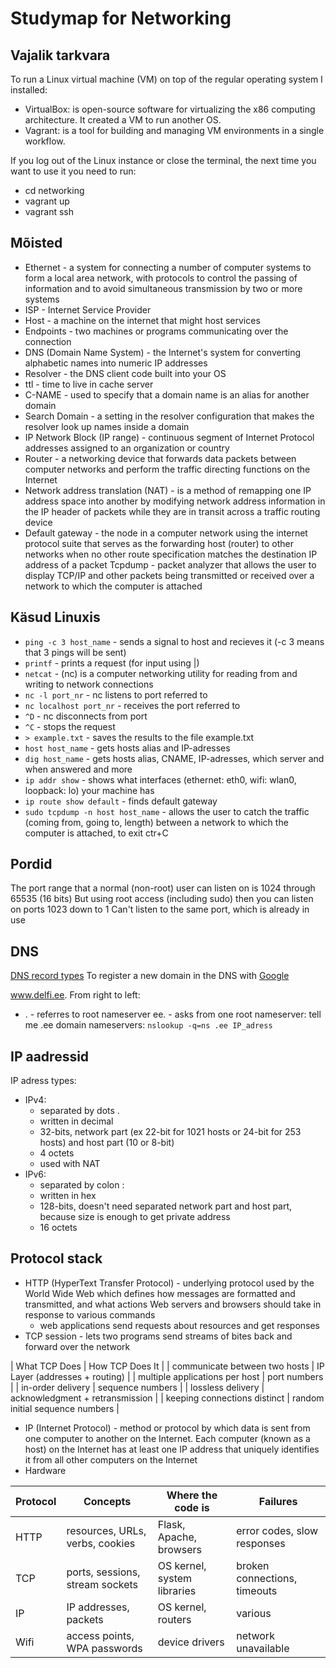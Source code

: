 # Studymap for Networking

## Vajalik tarkvara

To run a Linux virtual machine (VM) on top of the regular operating system I installed:
- VirtualBox: is open-source software for virtualizing the x86 computing architecture. It created a VM to run another OS.
- Vagrant: is a tool for building and managing VM environments in a single workflow.

If you log out of the Linux instance or close the terminal, the next time you want to use it you need to run:
- cd networking
- vagrant up
- vagrant ssh

## Mõisted

- Ethernet - a system for connecting a number of computer systems to form a local area network, with protocols to control the passing of information and to avoid simultaneous transmission by two or more systems
- ISP - Internet Service Provider
- Host - a machine on the internet that might host services
- Endpoints - two machines or programs communicating over the connection
- DNS (Domain Name System) - the Internet's system for converting alphabetic names into numeric IP addresses
- Resolver - the DNS client code built into your OS
- ttl - time to live in cache server
- C-NAME - used to specify that a domain name is an alias for another domain
- Search Domain - a setting in the resolver configuration that makes the resolver look up names inside a domain
- IP Network Block (IP range) - continuous segment of Internet Protocol addresses assigned to an organization or country
- Router - a networking device that forwards data packets between computer networks and perform the traffic directing functions on the Internet
- Network address translation (NAT) - is a method of remapping one IP address space into another by modifying network address information in the IP header of packets while they are in transit across a traffic routing device
- Default gateway - the node in a computer network using the internet protocol suite that serves as the forwarding host (router) to other networks when no other route specification matches the destination IP address of a packet
Tcpdump - packet analyzer that allows the user to display TCP/IP and other packets being transmitted or received over a network to which the computer is attached

## Käsud Linuxis

- `ping -c 3 host_name` - sends a signal to host and recieves it (-c 3 means that 3 pings will be sent)
- `printf` - prints a request (for input using |)
- `netcat` - (nc) is a computer networking utility for reading from and writing to network connections
- `nc -l port_nr` - nc listens to port referred to
- `nc localhost port_nr` - receives the port referred to
- `^D` - nc disconnects from port
- `^C` - stops the request
- `> example.txt` - saves the results to the file example.txt
- `host host_name` - gets hosts alias and IP-adresses
- `dig host_name` - gets hosts alias, CNAME, IP-adresses, which server and when answered and more
- `ip addr show` - shows what interfaces (ethernet: eth0, wifi: wlan0, loopback: lo) your machine has
- `ip route show default` - finds default gateway
- `sudo tcpdump -n host host_name` - allows the user to catch the traffic (coming from, going to, length) between a network to which the computer is attached, to exit ctr+C

## Pordid

The port range that a normal (non-root) user can listen on is 1024 through 65535 (16 bits)
But using root access (including sudo) then you can listen on ports 1023 down to 1
Can't listen to the same port, which is already in use

## DNS

[DNS record types](https://en.wikipedia.org/wiki/List_of_DNS_record_types)
To register a new domain in the DNS with [Google](domains.google.com)

www.delfi.ee.
From right to left:
- . - referres to root nameserver
ee. - asks from one root nameserver: tell me .ee domain nameservers: `nslookup -q=ns .ee IP_adress`

## IP aadressid

IP adress types:
- IPv4: 
    - separated by dots .
    - written in decimal
    - 32-bits, network part (ex 22-bit for 1021 hosts or 24-bit for 253 hosts) and host part (10 or 8-bit)
    - 4 octets
    - used with NAT
- IPv6:
    - separated by colon :
    - written in hex
    - 128-bits, doesn't need separated network part and host part, because size is enough to get private address
    - 16 octets

## Protocol stack

- HTTP (HyperText Transfer Protocol) - underlying protocol used by the World Wide Web which defines how messages are formatted and transmitted, and what actions Web servers and browsers should take in response to various commands
    - web applications send requests about resources and get responses
- TCP session - lets two programs send streams of bites back and forward over the network

| What TCP Does | How TCP Does It |
| communicate between two hosts | IP Layer (addresses + routing) |
| multiple applications per host | port numbers |
| in-order delivery | sequence numbers |
| lossless delivery | acknowledgment + retransmission |
| keeping connections distinct | random initial sequence numbers |

- IP (Internet Protocol) - method or protocol by which data is sent from one computer to another on the Internet. Each computer (known as a host) on the Internet has at least one IP address that uniquely identifies it from all other computers on the Internet
- Hardware

| Protocol | Concepts | Where the code is | Failures |
| --- | ---| --- | --- |
| HTTP | resources, URLs, verbs, cookies | Flask, Apache, browsers | error codes, slow responses |
| TCP | ports, sessions, stream sockets | OS kernel, system libraries | broken connections, timeouts |
| IP | IP addresses, packets | OS kernel, routers | various |
| Wifi | access points, WPA passwords | device drivers | network unavailable |
